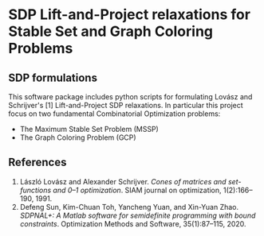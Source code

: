 # SDP Lift-and-Project relaxations for Stable Set and Graph Coloring Problems
SDP formulations
---------------------------------------------------------------------------------
This software package includes python scripts for formulating Lov&aacute;sz and Schrijver's [1] Lift-and-Project SDP relaxations. In particular this project focus on two fundamental Combinatorial Optimization problems:

 * The Maximum Stable Set Problem (MSSP)
 * The Graph Coloring Problem (GCP)



## References
 1. L&aacute;szl&oacute; Lov&aacute;sz and Alexander Schrijver. *Cones of matrices and set-functions and 0–1 optimization*. SIAM journal on optimization, 1(2):166–190, 1991.
 2. Defeng Sun, Kim-Chuan Toh, Yancheng Yuan, and Xin-Yuan Zhao. *SDPNAL+: A Matlab software for semidefinite programming with bound constraints*. Optimization Methods and Software, 35(1):87–115, 2020.
